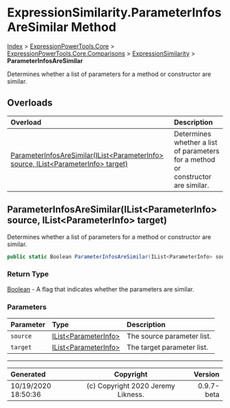 ﻿# ExpressionSimilarity.ParameterInfosAreSimilar Method

[Index](../index.md) > [ExpressionPowerTools.Core](ExpressionPowerTools.Core.a.md) > [ExpressionPowerTools.Core.Comparisons](ExpressionPowerTools.Core.Comparisons.n.md) > [ExpressionSimilarity](ExpressionPowerTools.Core.Comparisons.ExpressionSimilarity.cs.md) > **ParameterInfosAreSimilar**

Determines whether a list of parameters for a method or constructor are similar.

## Overloads

| Overload | Description |
| :-- | :-- |
| [ParameterInfosAreSimilar(IList&lt;ParameterInfo> source, IList&lt;ParameterInfo> target)](#parameterinfosaresimilarilistparameterinfo-source-ilistparameterinfo-target) | Determines whether a list of parameters for a method or constructor are similar. |
## ParameterInfosAreSimilar(IList&lt;ParameterInfo> source, IList&lt;ParameterInfo> target)

Determines whether a list of parameters for a method or constructor are similar.

```csharp
public static Boolean ParameterInfosAreSimilar(IList<ParameterInfo> source, IList<ParameterInfo> target)
```

### Return Type

 [Boolean](https://docs.microsoft.com/dotnet/api/system.boolean)  - A flag that indicates whether the parameters are similar.

### Parameters

| Parameter | Type | Description |
| :-- | :-- | :-- |
| `source` | [IList&lt;ParameterInfo>](https://docs.microsoft.com/dotnet/api/system.collections.generic.ilist-1) | The source parameter list. |
| `target` | [IList&lt;ParameterInfo>](https://docs.microsoft.com/dotnet/api/system.collections.generic.ilist-1) | The target parameter list. |



---

| Generated | Copyright | Version |
| :-- | :-: | --: |
| 10/19/2020 18:50:36 | (c) Copyright 2020 Jeremy Likness. | 0.9.7-beta |

